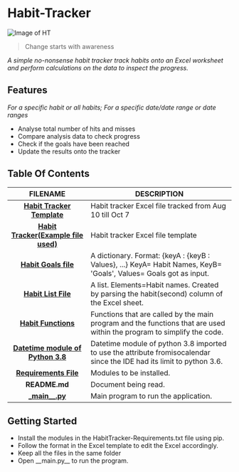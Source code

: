 # **Habit-Tracker**

![Image of HT](https://media.giphy.com/media/Zr9FfobRExF6FuRsJr/giphy.gif)

> Change starts with awareness
  
   _A simple no-nonsense habit tracker track habits onto an Excel worksheet and perform calculations on the data to inspect the progress._

## Features
 _For a specific habit or all habits; For a specific date/date range or date ranges_
  * Analyse total number of hits and misses
  * Compare analysis data to check progress
  * Check if the goals have been reached 
  * Update the results onto the tracker
  
## Table Of Contents
 FILENAME | DESCRIPTION 
  :---:|--- 
[__Habit Tracker Template__](Excel__Files/Habit%20Tracker-10_7.xlsx)| Habit tracker Excel file tracked from Aug 10 till Oct 7
[__Habit Tracker\(Example file used\)__](Excel__Files/Habit%20Tracker-Template.xlsx)| Habit tracker Excel file template
[__Habit Goals file__](Modules/HabitGoalsFile.py)| A dictionary. Format: {keyA : {keyB : Values}, ...} KeyA= Habit Names, KeyB= 'Goals', Values= Goals got as input.    
[__Habit List File__](Modules/HabitListFile.py)| A list. Elements=Habit names. Created by parsing the habit(second) column of the Excel sheet. 
[__Habit Functions__](Modules/HabitTrackerFunctions.py)| Functions that are called by the main program and the functions that are used within the program to simplify the code.
[__Datetime module of Python 3.8__](Datetime38.py)| Datetime module of python 3.8 imported to use the attribute fromisocalendar since the IDE had its limit to python 3.6.
[__Requirements File__](Requirements%20File/HabitTracker-Requirements.txt)| Modules to be installed.
 __README.md__ | Document being read.
[ \___main\_\_.py__](__main__.py)| Main program to run the application.

## Getting Started
* Install the modules in the HabitTracker-Requirements.txt file using pip.
* Follow the format in the Excel template to edit the Excel accordingly.
* Keep all the files in the same folder 
* Open \_\_main.py\_\_ to run the program. 
